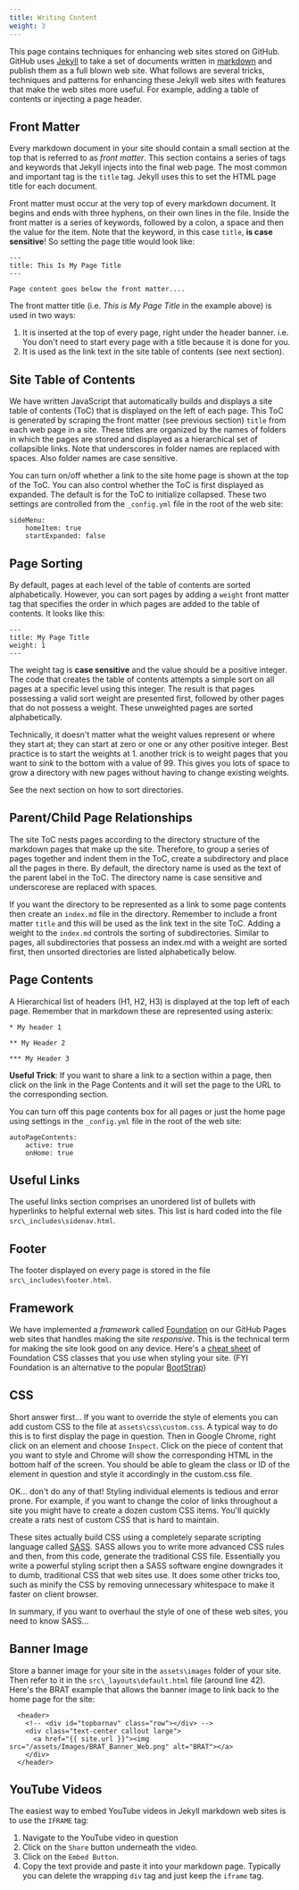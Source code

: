 ```yaml
---
title: Writing Content
weight: 3
---
```


This page contains techniques for enhancing web sites stored on GitHub. GitHub uses [Jekyll](https://jekyllrb.com) to take a set of documents written in [markdown](https://en.wikipedia.org/wiki/Markdown) and publish them as a full blown web site. What follows are several tricks, techniques and patterns for enhancing these Jekyll web sites with features that make the web sites more useful. For example, adding a table of contents or injecting a page header.

## Front Matter

Every markdown document in your site should contain a small section at the top that is referred to as *front matter*. This section contains a series of tags and keywords that Jekyll injects into the final web page. The most common and important tag is the `title` tag. Jekyll uses this to set the HTML page title for each document.

Front matter must occur at the very top of every markdown document. It begins and ends with three hyphens, on their own lines in the file. Inside the front matter is a series of keywords, followed by a colon, a space and then the value for the item. Note that the keyword, in this case `title`, **is case sensitive**! So setting the page title would look like: 

```
---
title: This Is My Page Title
---

Page content goes below the front matter....
```

The front matter title (i.e. *This is My Page Title* in the example above) is used in two ways:

1. It is inserted at the top of every page, right under the header banner. i.e. You don't need to start every page with a title because it is done for you.
2. It is used as the link text in the site table of contents (see next section).

## Site Table of Contents

We have written JavaScript that automatically builds and displays a site table of contents (ToC) that is displayed on the left of each page. This ToC is generated by scraping the front matter (see previous section) `title` from each web page in a site. These titles are organized by the names of folders in which the pages are stored and displayed as a hierarchical set of collapsible links. Note that underscores in folder names are replaced with spaces. Also folder names are case sensitive.

You can turn on/off whether a link to the site home page is shown at the top of the ToC. You can also control whether the ToC is first displayed as expanded. The default is for the ToC to initialize collapsed. These two settings are controlled from the `_config.yml` file in the root of the web site:

```
sideMenu:
	homeItem: true
	startExpanded: false
```

## Page Sorting

By default, pages at each level of the table of contents are sorted alphabetically. However, you can sort pages by adding a `weight` front matter tag that specifies the order in which pages are added to the table of contents. It looks like this:

```
---
title: My Page Title
weight: 1
---
```

The weight tag is **case sensitive** and the value should be a positive integer. The code that creates the table of contents attempts a simple sort on all pages at a specific level using this integer. The result is that pages possessing a valid sort weight are presented first, followed by other pages that do not possess a weight. These unweighted pages are sorted alphabetically.

Technically, it doesn't matter what the weight values represent or where they start at; they can start at zero or one or any other positive integer. Best practice is to start the weights at 1. another trick is to weight pages that you want to *sink* to the bottom with a value of 99. This gives you lots of space to grow a directory with new pages without having to change existing weights.

See the next section on how to sort directories.

## Parent/Child Page Relationships

The site ToC nests pages according to the directory structure of the markdown pages that make up the site. Therefore, to group a series of pages together and indent them in the ToC, create a subdirectory and place all the pages in there. By default, the directory name is used as the text of the parent label in the ToC. The directory name is case sensitive and underscorese are replaced with spaces.

If you want the directory to be represented as a link to some page contents then create an `index.md` file in the directory. Remember to include a front matter `title` and this will be used as the link text in the site ToC. Adding a weight to the `index.md` controls the sorting of subdirectories. Similar to pages, all subdirectories that possess an index.md with a weight are sorted first, then unsorted directories are listed alphabetically below.

## Page Contents

A Hierarchical list of headers (H1, H2, H3) is displayed at the top left of each page. Remember that in markdown these are represented using asterix:

```
* My header 1

** My Header 2

*** My Header 3
```

**Useful Trick**: If you want to share a link to a section within a page, then click on the link in the Page Contents and it will set the page to the URL to the corresponding section.

You can turn off this page contents box for all pages or just the home page using settings in the `_config.yml` file in the root of the web site:

```
autoPageContents:
	active: true
	onHome: true
```



## Useful Links

The useful links section comprises an unordered list of bullets with hyperlinks to helpful external web sites. This list is hard coded into the file `src\_includes\sidenav.html`.

## Footer

The footer displayed on every page is stored in the file `src\_includes\footer.html`.

## Framework

We have implemented a *framework* called [Foundation](http://foundation.zurb.com/) on our GitHub Pages web sites that handles making the site *responsive*. This is the technical term for making the site look good on any device. Here's a [cheat sheet](https://sudheerdev.github.io/Foundation5CheatSheet/) of Foundation CSS classes that you use when styling your site. (FYI Foundation is an alternative to the popular [BootStrap](http://getbootstrap.com/))

## CSS

Short answer first... If you want to override the style of elements you can add custom CSS to the file at `assets\css\custom.css`. A typical way to do this is to first display the page in question. Then in Google Chrome, right click on an element and choose `Inspect`. Click on the piece of content that you want to style and Chrome will show the corresponding HTML in the bottom half of the screen. You should be able to gleam the class or ID of the element in question and style it accordingly in the custom.css file.

OK... don't do any of that! Styling individual elements is tedious and error prone. For example, if you want to change the color of links throughout a site you might have to create a dozen custom CSS items. You'll quickly create a rats nest of custom CSS that is hard to maintain.

These sites actually build CSS using a completely separate scripting language called [SASS](http://sass-lang.com/). SASS allows you to write more advanced CSS rules and then, from this code, generate the traditional CSS file. Essentially you write a powerful styling script then a SASS software engine downgrades it to dumb, traditional CSS that web sites use. It does some other tricks too, such as minify the CSS by removing unnecessary whitespace to make it faster on client browser.

In summary, if you want to overhaul the style of one of these web sites, you need to know SASS...

## Banner Image

Store a banner image for your site in the `assets\images` folder of your site. Then refer to it in the `src\_layouts\default.html` file (around line 42). Here's the BRAT example that allows the banner image to link back to the home page for the site:

```
  <header>
    <!-- <div id="topbarnav" class="row"></div> -->
    <div class="text-center callout large">
      <a href="{{ site.url }}"><img src="/assets/Images/BRAT_Banner_Web.png" alt="BRAT"></a>
    </div>
  </header>
```

## YouTube Videos

The easiest way to embed YouTube videos in Jekyll markdown web sites is to use the `IFRAME` tag:

1. Navigate to the YouTube video in question
2. Click on the `Share` button underneath the video.
3. Click on the `Embed Button`.
4. Copy the text provide and paste it into your markdown page. Typically you can delete the wrapping `div` tag and just keep the `iframe` tag.

